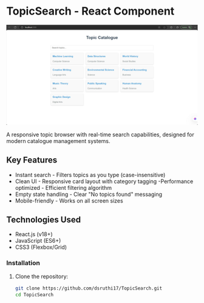 # TopicSearch - React Component

![Demo Screenshot](public/demo-screenshot.png)

A responsive topic browser with real-time search capabilities, designed for modern catalogue management systems.

## Key Features

- Instant search - Filters topics as you type (case-insensitive)
- Clean UI - Responsive card layout with category tagging
  -Performance optimized - Efficient filtering algorithm
- Empty state handling - Clear "No topics found" messaging
- Mobile-friendly - Works on all screen sizes

## Technologies Used

- React.js (v18+)
- JavaScript (ES6+)
- CSS3 (Flexbox/Grid)

### Installation

1. Clone the repository:
   ```bash
   git clone https://github.com/dsruthi17/TopicSearch.git
   cd TopicSearch
   ```
